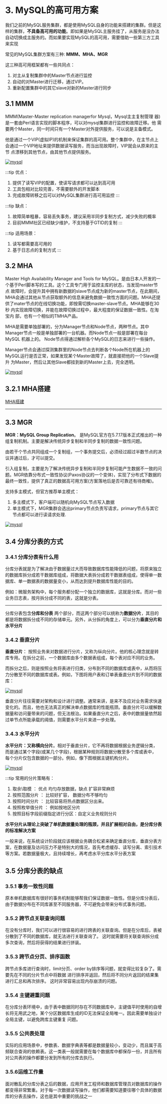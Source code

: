 # 3. MySQL的高可用方案

我们之前的MySQL服务集群，都是使用MySQL自身的功能来搭建的集群。但是这样的集群，**不具备高可用的功能**。即如果是MySQL主服务挂了，从服务是没办法自动切换成主服务的。而如果要实现MySQL的高可用，需要借助一些第三方工具来实现

常见的MySQL集群方案有三种: **MMM、MHA、MGR**

这三种高可用框架都有一些共同点：  
1. 对主从复制集群中的Master节点进行监控
2. 自动的对Master进行迁移，通过VIP。
3. 重新配置集群中的其它slave对新的Master进行同步

## 3.1 MMM

MMM(Master-Master replication managerfor Mysql，Mysql主主复制管理
器)是一套由Perl语言实现的脚本程序，可以对mysql集群进行监控和故障迁移。他
需要两个Master，同一时间只有一个Master对外提供服务，可以说是主备模式。

他是通过一个VIP(虚拟IP)的机制来保证集群的高可用。整个集群中，在主节点上
会通过一个VIP地址来提供数据读写服务，而当出现故障时，VIP就会从原来的主节
点漂移到其他节点，由其他节点提供服务。

<a data-fancybox title="mysql" href="./image/mysql40.jpg">![mysql](./image/mysql40.jpg)</a>

:::tip 优点：
1. 提供了读写VIP的配置，使读写请求都可以达到高可用
2. 工具包相对比较完善，不需要额外的开发脚本
3. 完成故障转移之后可以对MySQL集群进行高可用监控
:::

:::tip 缺点：
1. 故障简单粗暴，容易丢失事务，建议采用半同步复制方式，减少失败的概率
2. 目前MMM社区已经缺少维护，不支持基于GTID的复制
:::

:::tip 适用场景：
1. 读写都需要高可用的
2. 基于日志点的复制方式
:::

## 3.2 MHA

Master High Availability Manager and Tools for MySQL。是由日本人开发的一
个基于Perl脚本写的工具。这个工具专门用于监控主库的状态，当发现master节点
故障时，会提升其中拥有新数据的slave节点成为新的master节点，在此期间，
MHA会通过其他从节点获取额外的信息来避免数据一致性方面的问题。MHA还提
供了mater节点的在线切换功能，即按需切换master-slave节点。MHA能够在30秒
内实现故障切换，并能在故障切换过程中，最大程度的保证数据一致性。在淘宝内
部，也有一个相似的TMHA产品。

MHA是需要单独部署的，分为Manager节点和Node节点，两种节点。其中
Manager节点一般是单独部署的一台机器。而Node节点一般是部署在每台MySQL
机器上的。 Node节点得通过解析各个MySQL的日志来进行一些操作。

Manager节点会通过探测集群里的Node节点去判断各个Node所在机器上的
MySQL运行是否正常，如果发现某个Master故障了，就直接把他的一个Slave提升
为Master，然后让其他Slave都挂到新的Master上去，完全透明。

<a data-fancybox title="mysql" href="./image/mysql41.jpg">![mysql](./image/mysql41.jpg)</a>

## 3.2.1 MHA搭建

<!-- fastdfs 服务器 101.43.21.33:8888 
文件目录
放置在
/var/fdfs/storage
目录下，进入storage容器，进入
/var/fdfs
目录，运行下面命令：
 /usr/bin/fdfs_upload_file /etc/fdfs/client.conf springIOC.pdf

 http://101.43.21.33:8888/group1/M00/00/00/CgAQBWGm5j-AIOFgAAMuH8Jinac005.pdf
-->

<a href="http://101.43.21.33:8888/group1/M00/00/00/CgAQBWGx-tOANzauABHrGAZy0rY151.pdf" text="MHA搭建">MHA搭建</a>



-------------------

## 3.3 MGR

**MGR：MySQL Group Replication**。 是MySQL官方在5.7.17版本正式推出的一种组复制机制。主要是解决传统异步复制和半同步复制的数据一致性问题。

由若干个节点共同组成一个复制组，一个事务提交后，必须经过超过半数节点的决议并通过后，才可以提交。

引入组复制，主要是为了解决传统异步复制和半同步复制可能产生数据不一致的问题。MGR依靠分布式一致性协议(Paxos协议的一个变体)，实现了分布式下数据的最终一致性，提供了真正的数据高可用方案(方案落地后是否可靠还有待商榷)。


支持多主模式，但官方推荐单主模式：
1. 多主模式下，客户端可以随机向MySQL节点写入数据
2. 单主模式下，MGR集群会选出primary节点负责写请求，primary节点与其它节点都可以进行读请求处理.

<a data-fancybox title="mysql" href="./image/mysql42.jpg">![mysql](./image/mysql42.jpg)</a>

## 3.4 分库分表的方式

### 3.4.1 分库分表有什么用

分库分表就是为了解决由于数据量过大而导致数据库性能降低的问题，将原来独立的数据库拆分成若干数据库组成，将数据大表拆分成若干数据表组成，使得单一数据库、单一数据表的数据量变小，从而达到提升数据库性能的目的。

例如：微服务架构中，每个服务都分配一个独立的数据库，这就是分库。而对一些业务日志表，按月拆分成不同的表，这就是分表。


_______________________________________


分库分表包含**分库和分表** 两个部分，而这两个部分可以统称为**数据分片**，其目的都是将数据拆分成不同的存储单元。另外，从分拆的角度上，可以分为**垂直分片和水平分片**


### 3.4.2 垂直分片

**垂直分片**： 按照业务来对数据进行分片，又称为纵向分片。他的核心理念就是转库专用。在拆分之前，一个数据库由多个数据表组成，每个表对应不同的业务。

而拆分之后，则是按照业务将表进行归类，分布到不同的数据库或表中，从而将压力分散至不同的数据库或表。例如，下图将用户表和订单表垂直分片到不同的数据库：

<a data-fancybox title="mysql" href="./image/mysql44.jpg">![mysql](./image/mysql44.jpg)</a>



垂直分片往往需要对架构和设计进行调整。通常来讲，是来不及应对业务需求快速
变化的。而且，他也无法真正的解决单点数据库的性能瓶颈。垂直分片可以缓解数
据量和访问量带来的问题，但无法根治。如果垂直分片之后，表中的数据量依然超
过单节点所能承载的阈值，则需要水平分片来进一步处理。

### 3.4.3 水平分片


**水平分片：又称横向分片**。相对于垂直分片，它不再将数据根据业务逻辑分类，
而是通过某个字段(或某几个字段)，根据某种规则将数据分散至多个库或表中，
每个分片仅包含数据的一部分。例如，像下图根据主键机构分片。

<a data-fancybox title="mysql" href="./image/mysql45.jpg">![mysql](./image/mysql45.jpg)</a>



:::tip 常用的分片策略有：
1. 取余\取模 ： 优点 均匀存放数据，缺点 扩容非常麻烦
2. 按照范围分片 ： 比较好扩容， 数据分布不够均匀
3. 按照时间分片 ： 比较容易将热点数据区分出来。
4. 按照枚举值分片 ： 例如按地区分片
5. 按照目标字段前缀指定进行分区：自定义业务规则分片


**水平分片从理论上突破了单机数据量处理的瓶颈，并且扩展相对自由，是分库分表的标准解决方案**


一般来说，在系统设计阶段就应该根据业务耦合松紧来确定垂直分库，垂直分表方案，在数据量及访问压力不是特别大的情况，首先考虑缓存、读写分离、索引技术等方案。若数据量极大，且持续增长，再考虑水平分库水平分表方案


## 3.5 分库分表的缺点

### 3.5.1 事务一致性问题
原本单机数据库有很好的事务机制能够帮我们保证数据一致性。但是分库分表后，
由于数据分布在不同库甚至不同服务器，不可避免会带来分布式事务问题。

### 3.5.2 跨节点关联查询问题
在没有分库时，我们可以进行很容易的进行跨表的关联查询。但是在分库后，表被
分散到了不同的数据库，就无法进行关联查询了。
这时就需要将关联查询拆分成多次查询，然后将获得的结果进行拼装。

### 3.5.3 跨节点分页、排序函数
跨节点多库进行查询时，limit分页、order by排序等问题，就变得比较复杂了。需
要先在不同的分片节点中将数据
进行排序并返回，然后将不同分片返回的结果集进行汇总和再次排序。
这时非常容易出现内存崩溃的问题。

### 3.5.4 主键避重问题
在分库分表环境中，由于表中数据同时存在不同数据库中，主键值平时使用的自增
长将无用武之地，某个分区数据库生成的ID无法保证全局唯一。因此需要单独设计全局主键，以避免跨库主键重复
问题。

### 3.5.5 公共表处理
实际的应用场景中，参数表、数据字典表等都是数据量较小，变动少，而且属于高
频联合查询的依赖表。这一类表一般就需要在每个数据库中都保存一份，并且所有
对公共表的操作都要分发到所有的分库去执行。

### 3.5.6运维工作量
面对散乱的分库分表之后的数据，应用开发工程师和数据库管理员对数据库的操作
都变得非常繁重。对于每一次数据读写操作，他们都需要知道要往哪个具体的数据
库的分表去操作，这也是其中重要的挑战之一